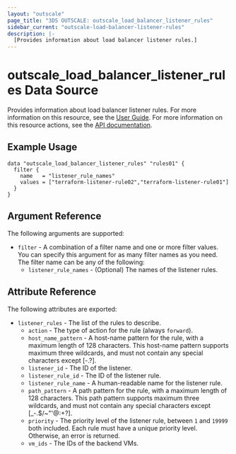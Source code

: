 ```yaml
---
layout: "outscale"
page_title: "3DS OUTSCALE: outscale_load_balancer_listener_rules"
sidebar_current: "outscale-load-balancer-listener-rules"
description: |-
  [Provides information about load balancer listener rules.]
---
```


# outscale_load_balancer_listener_rules Data Source

Provides information about load balancer listener rules.
For more information on this resource, see the [User Guide](https://wiki.outscale.net/display/EN/About+Load+Balancers).
For more information on this resource actions, see the [API documentation](https://docs.outscale.com/api#3ds-outscale-api-listener).

## Example Usage

```hcl
data "outscale_load_balancer_listener_rules" "rules01" {
  filter {
    name   = "listener_rule_names"
    values = ["terraform-listener-rule02","terraform-listener-rule01"]
  }
}
```

## Argument Reference

The following arguments are supported:

* `filter` - A combination of a filter name and one or more filter values. You can specify this argument for as many filter names as you need. The filter name can be any of the following:
  * `listener_rule_names` - (Optional) The names of the listener rules.

## Attribute Reference

The following attributes are exported:

* `listener_rules` - The list of the rules to describe.
  * `action` - The type of action for the rule (always `forward`).
  * `host_name_pattern` - A host-name pattern for the rule, with a maximum length of 128 characters. This host-name pattern supports maximum three wildcards, and must not contain any special characters except [-.?].
  * `listener_id` - The ID of the listener.
  * `listener_rule_id` - The ID of the listener rule.
  * `listener_rule_name` - A human-readable name for the listener rule.
  * `path_pattern` - A path pattern for the rule, with a maximum length of 128 characters. This path pattern supports maximum three wildcards, and must not contain any special characters except [_-.$/~"'@:+?].
  * `priority` - The priority level of the listener rule, between `1` and `19999` both included. Each rule must have a unique priority level. Otherwise, an error is returned.
  * `vm_ids` - The IDs of the backend VMs.

